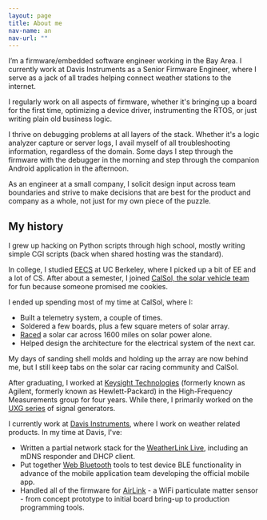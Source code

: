 ```yaml
---
layout: page
title: About me
nav-name: an
nav-url: ""
---
```


I’m a firmware/embedded software engineer working in the Bay Area. I currently work at Davis Instruments as a Senior Firmware Engineer, where I serve as a jack of all trades helping connect weather stations to the internet.

I regularly work on all aspects of firmware, whether it's bringing up a board for the first time, optimizing a device driver, instrumenting the RTOS, or just writing plain old business logic.

I thrive on debugging problems at all layers of the stack. Whether it's a logic analyzer capture or server logs, I avail myself of all troubleshooting information, regardless of the domain. Some days I step through the firmware with the debugger in the morning and step through the companion Android application in the afternoon.

As an engineer at a small company, I solicit design input across team boundaries and strive to make decisions that are best for the product and company as a whole, not just for my own piece of the puzzle. 

## My history

I grew up hacking on Python scripts through high school, mostly writing simple CGI scripts (back when shared hosting was the standard).

In college, I studied [EECS](https://eecs.berkeley.edu) at UC Berkeley, where I picked up a bit of EE and a lot of CS. After about a semester, I joined [CalSol, the solar vehicle team](https://calsol.berkeley.edu/) for fun because someone promised me cookies.

I ended up spending most of my time at CalSol, where I:

* Built a telemetry system, a couple of times.
* Soldered a few boards, plus a few square meters of solar array.
* [Raced](https://americansolarchallenge.org/the-competition/ascfsgp-2012/) a solar car across 1600 miles on solar power alone.
* Helped design the architecture for the electrical system of the next car.


My days of sanding shell molds and holding up the array are now behind me, but I still keep tabs on the solar car racing community and CalSol.

After graduating, I worked at [Keysight Technologies](https://www.keysight.com/) (formerly known as Agilent, formerly known as Hewlett-Packard) in the High-Frequency Measurements group for four years. While there, I primarily worked on the [UXG series](https://www.keysight.com/en/pcx-x205221/x-series-agile-signal-generators-uxg) of signal generators.


I currently work at [Davis Instruments](https://www.davisinstruments.com/), where I work on weather related products. In my time at Davis, I've:

* Written a partial network stack for the [WeatherLink Live](https://www.davisinstruments.com/weatherlinklive/), including an mDNS responder and DHCP client.
* Put together [Web Bluetooth](https://webbluetoothcg.github.io/web-bluetooth/) tools to test device BLE functionality in advance of the mobile application team developing the official mobile app.
* Handled all of the firmware for [AirLink](https://www.davisinstruments.com/airlink/) - a WiFi particulate matter sensor - from concept prototype to initial board bring-up to production programming tools.
